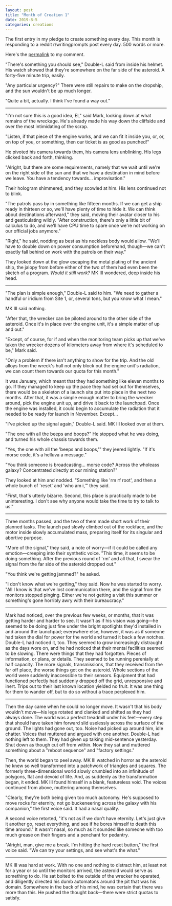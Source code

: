 ```yaml
---
layout: post
title: "Month of Creation 1"
date: 2019-8-5
categories: creations 
---
```


The first entry in my pledge to create something every day. This month is responding to a
reddit r/writingprompts post every day. 500 words or more.

Here's the
[permalink](https://www.reddit.com/r/WritingPrompts/comments/cm9ps4/wp_you_are_serving_a_life_sentence_in_solitude_on/ew2vr3l?utm_source=share&utm_medium=web2x) to my comment.


"There's something you should see," Double-L said from inside his helmet. His watch showed 
that they're somewhere on the far side of the asteroid. A forty-five minute trip, easily.

"Any particular urgency?" There were still repairs to make on the dropship, and the sun
wouldn't be up much longer.

"Quite a bit, actually. I think I've found a way out."

---

"I'm not sure this is a good idea, El," said Mark, looking down at what remains of the
wreckage. He's already made his way down the cliffside and over the most intimidating of
the scrap.

"Listen, if that piece of the engine works, and we can fit it inside you, or, or, on top
of you, or something, then our ticket is as good as punched!"

He pivoted his camera towards them, his camera lens unblinking. His legs clicked back and
forth, thinking.

"Alright, but there are some requirements, namely that we wait until we're on the right
side of the sun and that we have a destination in mind before we leave. You have a
tendency towards... improvisation."

Their hologram shimmered, and they scowled at him. His lens continued not to blink.

"The patrols pass by in something like fifteen months. If we can get a ship ready in
thirteen or so, we'll have plenty of time to hide it. We can think about destinations
afterward," they said, moving their avatar closer to his and gesticulating wildly. "After
construction, there's only a little bit of calculus to do, and we'll have CPU time to
spare once we're not working on our official jobs anymore."

"Right," he said, nodding as best as his neckless body would allow. "We'll have to double
down on power consumption beforehand, though—we can't exactly fall behind on work with
the patrols on their way."

They looked down at the glow escaping the metal plating of the ancient ship, the jalopy
from before either of the two of them had even been the sketch of a program. _Would it
still work?_ MK III wondered, deep inside his head.

---

"The plan is simple enough," Double-L said to him. "We need to gather a handful or
iridium from Site 1, or, several tons, but you know what I mean."

MK III said nothing.

"After that, the wrecker can be piloted around to the other side of the asteroid. Once
it's in place over the engine unit, it's a simple matter of up and out."

"Except, of course, for if and when the monitoring team picks up that we've taken the
wrecker dozens of kilometers away from where it's scheduled to be," Mark said.

"Only a problem if there isn't anything to show for the trip. And the old alloys from the
wreck's hull not only block out the engine unit's radiation, we can count them towards
our quota for this month."

It was January, which meant that they had something like eleven months to go. If they
managed to keep up the pace they had set out for themselves, there would be a skeleton of
a launch site put into place in the next two months. After that, it was a simple enough
matter to bring the wrecker around, pick the engine unit up, and drive it back to the
launchpad.
    Once the engine was installed, it could begin to accumulate the radiation that it
needed to be ready for launch in November. Except...

"I've picked up the signal again," Double-L said. MK III looked over at them.

"The one with all the beeps and boops?" He stopped what he was doing, and turned his
whole chassis towards them.

"Yes, the one with all the 'beeps and boops,'" they jeered lightly. "If it's morse code,
it's a helluva a message."

"You think someone is broadcasting... morse code? Across the wholeass galaxy?
Concentrated directly at our mining station?"

They looked at him and nodded. "Something like 'rm rf root', and then a whole bunch of
'reset' and 'who am i,'" they said.

"First, that's utterly bizarre. Second, this place is practically made to be
uninteresting. I don't see why anyone would take the time to try to talk to us."

---

Three months passed, and the two of them made short work of their planned tasks. The
launch pad slowly climbed out of the rockface, and the motor inside slowly accumulated
mass, preparing itself for its singular and abortive purpose.

"More of the signal," they said, a note of worry—if it could be called any
emotion—creeping into their synthetic voice. "This time, it seems to be doing something.
After the previous round of 'rm' and all that, I swear the signal from the far side of
the asteroid dropped out."

"You think we're getting jammed?" he asked.

"I don't know what we're getting," they said. Now he was started to worry. "All I know is
that we've lost communication there, and the signal from the monitors stopped pinging.
Either we're not getting a visit this summer or something's gone horribly awry with their
bureaucracy."

---

Mark had noticed, over the previous few weeks, or months, that it was getting harder and
harder to see. It wasn't as if his vision was going—he seemed to be doing just fine under
the bright spotlights they'd installed in and around the launchpad; everywhere else,
however, it was as if someone had taken the dial for power for the world and turned it
back a few notches.
    Double-L had noticed it, too. They seemed to grow increasingly distraught as the days
wore on, and he had noticed that their mental facilities seemed to be slowing. There were
things that they had forgotten. Pieces of information, or plans, or details. They seemed
to be running perenially at half capacity.
    The more signals, transmissions, that they received from the far off place, the worse
things got on the asteroid. Whole sections of the world were suddenly inaccessible to
their sensors. Equipment that had functioned perfectly had suddenly dropped off the grid,
unresponsive and inert. Trips out to their last known location yielded no fruit. It was
one thing for them to wander off, but to do so without a trace perplexed him.

---

Then the day came when he could no longer move. It wasn't that his body wouldn't move—his
legs rotated and clanked and shifted as they had always done. The world was a perfect
treadmill under his feet—every step that should have taken him forward slid uselessly
across the surface of the ground.
    The lights had gone out, too. Noise had picked up around him, idle chatter. Voices
that muttered and argued with one another.
    Double-L had nothing left to them. They had given up talking mid-sentence yesterday.
Shut down as though cut off from within. Now they sat and muttered something about a
"reboot sequence" and "factory settings."

Then, the world began to peel away. MK III watched in horror as the asteroid he knew so
well transformed into a patchwork of triangles and squares. The formerly
three-dimensional world slowly crumbled into an infinitude of polygons, flat and devoid
of life.
    And, as suddenly as the transformation began, it ended. MK III found himself in a
blank, featureless void. The voices continued from above, muttering among themselves.

"Clearly, they're both being given too much autonomy. He's supposed to move rocks for
eternity, not go buckeneering across the galaxy with his companion," the first voice
said. It had a nasal quality.

A second voice retorted, "it's not as if we don't have eternity. Let's just give it
another go, reset everything, and see if he bores himself to death this time around." It
wasn't nasal, so much as it sounded like someone with too much grease on their fingers
and a penchant for pedantry.

"Alright, man, give me a break. I'm hitting the hard reset button," the first voice said.
"We can try your settings, and see what's the what."

---

MK III was hard at work. With no one and nothing to distract him, at least not for a year
or so until the monitors arrived, the asteroid would serve as something to do. He sat
bolted to the outside of the wrecker he operated, and diligently directed his dumb
automatons around the pit that was his domain.
    Somewhere in the back of his mind, he was certain that there was more than this. He
pushed the thought back—there were strict quotas to satisfy.

